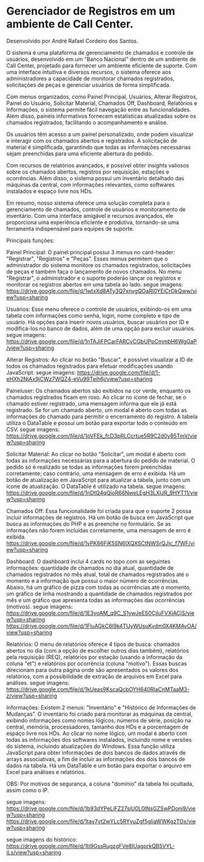 # Gerenciador de Registros em um ambiente de Call Center.
Desenvolvido por André Rafael Cordeiro dos Santos.

O sistema é uma plataforma de gerenciamento de chamados e controle de usuários, desenvolvido em um "Banco Nacional" dentro de um ambiente de Call Center, projetado para fornecer um ambiente eficiente de suporte. Com uma interface intuitiva e diversos recursos, o sistema oferece aos administradores a capacidade de monitorar chamados registrados, solicitações de peças e gerenciar usuários de forma simplificada.

Com menus organizados, como Painel Principal, Usuários, Alterar Registros, Painel do Usuário, Solicitar Material, Chamados Off, Dashboard, Relatórios e Informações, o sistema permite fácil navegação entre as funcionalidades. Além disso, painéis informativos fornecem estatísticas atualizadas sobre os chamados registrados, facilitando o acompanhamento e análise.

Os usuários têm acesso a um painel personalizado, onde podem visualizar e interagir com os chamados abertos e registrados. A solicitação de material é simplificada, garantindo que todas as informações necessárias sejam preenchidas para uma eficiente abertura do pedido.

Com recursos de relatórios avançados, é possível obter insights valiosos sobre os chamados abertos, registros por requisição, estações e ocorrências. Além disso, o sistema possui um inventário detalhado das máquinas da central, com informações relevantes, como softwares instalados e espaço livre nos HDs.

Em resumo, nosso sistema oferece uma solução completa para o gerenciamento de chamados, controle de usuários e monitoramento de inventário. Com uma interface amigável e recursos avançados, ele proporciona uma experiência eficiente e produtiva, tornando-se uma ferramenta indispensável para equipes de suporte.

Principais funções:

Painel Principal:
O painel principal possui 3 menus no card-header: "Registrar", "Registros" e "Peças". Esses menus permitem que o administrador do sistema monitore os chamados registrados, solicitações de peças e também faça o lançamento de novos chamados. No menu "Registrar", o administrador e o suporte poderão lançar os registros e monitorar os registros abertos em uma tabela ao lado.
segue imagens:
https://drive.google.com/file/d/1wtxXd8ATy3Q7xnvgQOaRI0YEiCrOkQww/view?usp=sharing

Usuários:
Esse menu oferece o controle de usuários, exibindo-os em uma tabela com informações como senha, login, nome completo e tipo de usuário. Há opções para inserir novos usuários, buscar usuários por ID e modificá-los no banco de dados, além de uma opção para excluir usuários.
segue imagens:
https://drive.google.com/file/d/1nTAJjFPCarFARCvCGbUPpCmmbH6WgGaP/view?usp=sharing

Alterar Registros:
Ao clicar no botão "Buscar", é possível visualizar a ID de todos os chamados registrados para efetuar modificações usando JavaScript.
segue imagens:
https://drive.google.com/file/d/1-eHXh2NjAx9jCWz7WQZ4-eVu99Teih6j/view?usp=sharing

Paineluser:
Os chamados abertos são exibidos na cor verde, enquanto os chamados registrados ficam em roxo. Ao clicar no ícone de fechar, se o chamado estiver registrado, uma mensagem informa que ele já está registrado. Se for um chamado aberto, um modal é aberto com todas as informações do chamado para permitir o encerramento do registro. A tabela utiliza o DataTable e possui um botão para exportar todo o conteúdo em CSV.
segue imagens:
https://drive.google.com/file/d/1oVFEk_fcD3pRLCcrtue5R9C2d0y85TmV/view?usp=sharing

Solicitar Material:
Ao clicar no botão "Solicitar", um modal é aberto com todas as informações necessárias para a abertura do pedido de material. O pedido só é realizado se todas as informações forem preenchidas corretamente; caso contrário, uma mensagem de erro é exibida. Há um botão de atualização em JavaScript para atualizar a tabela, junto com um ícone de atualização. O DataTable é utilizado na tabela.
segue imagens:
https://drive.google.com/file/d/1nDtQ4qQioR66NweLEgH3LXlJR_9HYT11/view?usp=sharing

Chamados Off:
Essa funcionalidade foi criada para que o suporte 2 possa incluir informações de registros. Há um botão de busca em JavaScript que busca as informações do PHP e as preenche no formulário. Se as informações não forem incluídas corretamente, uma mensagem de erro é exibida.
https://drive.google.com/file/d/1vPK66FiK5SN6lXQXSCtNWSrQJic_f7WF/view?usp=sharing

Dashboard:
O dashboard inclui 4 cards no topo com as seguintes informações: quantidade de chamados no dia atual, quantidade de chamados registrados no mês atual, total de chamados registrados até o momento e a informação que possui o maior número de ocorrências. Abaixo, há um gráfico de pizza com todas as ocorrências até o momento, um gráfico de linha mostrando a quantidade de chamados registrados por mês e um gráfico que apresenta todas as informações das ocorrências (motivos).
segue imagens:
https://drive.google.com/file/d/1E3voAM_q9C_S1ywJeES0CjIuFVXiACjS/view?usp=sharing
https://drive.google.com/file/d/1FluAGkC6l9k4TUyWUsuKvdm0X4KMAyOA/view?usp=sharing

Relatórios:
O menu de relatórios oferece 4 tipos de busca: chamados abertos no dia (com a opção de escolher outros dias também), relatórios pela requisição (REQ), relatórios por estação (usando a informação da coluna "et") e relatórios por ocorrência (coluna "motivo"). Essas buscas direcionam para outra página onde são apresentados os valores dos relatórios, com a possibilidade de extração de arquivos em Excel para análises.
segue imagens:
https://drive.google.com/file/d/1kUeas9KscaQcbOYH640RlaCnMTaaM3-z/view?usp=sharing

Informações:
Existem 2 menus: "Inventário" e "Histórico de Informações de Mudanças". O inventário foi criado para monitorar as máquinas da central, exibindo informações como nomes lógicos, números de série, posição na central, memória, processadores, tamanho dos HDs e a porcentagem de espaço livre nos HDs. Ao clicar no nome lógico, um modal é aberto com todas as informações dos softwares instalados, incluindo nome e versões do sistema, incluindo atualizações do Windows. Essa função utiliza JavaScript para obter informações de dois bancos de dados através de arrays associativas, a fim de incluir as informações dos dois bancos de dados na tabela. Há um DataTable e um botão para exportar o arquivo em Excel para análises e relatórios.

OBS: Por motivos de segurança, a coluna "domínio" da tabela foi ocultada, assim como o IP.

segue imagens:
https://drive.google.com/file/d/1b93dYPeLiFZ27sjU0L0INsGZSwPDoni9/view?usp=sharing
https://drive.google.com/file/d/1tay7yt2wYLc5RYyuZgf5gliaWWKgzTOx/view?usp=sharing

segue imagens do histórico:
https://drive.google.com/file/d/1ti9GssRugzgFVe8IUagprkQB5VYL-iLs/view?usp=sharing

